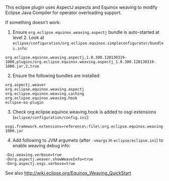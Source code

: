 This eclipse plugin uses AspectJ aspects and Equinox weaving to modify Eclipse Java Compiler for operator overloading support.

If something doesn't work:

1. Ensure `org.eclipse.equinox.weaving.aspectj` bundle is auto-started at level 2. Look at `eclipse/configuration/org.eclipse.equinox.simpleconfigurator/bundles.info`:

```
org.eclipse.equinox.weaving.aspectj,1.0.300.I20130319-1000,plugins/org.eclipse.equinox.weaving.aspectj_1.0.300.I20130319-1000.jar,2,true
```

2. Ensure the following bundles are installed:

```
org.aspectj.weaver
org.eclipse.equinox.weaving.aspectj
org.eclipse.equinox.weaving.caching
org.eclipse.equinox.weaving.hook
eclipse-oo-plugin
```

3. Check org.eclipse.equinox.weaving.hook is added to osgi extensions (`eclipse/configuration/config.ini`):

```
osgi.framework.extensions=reference\:file\:org.eclipse.equinox.weaving.hook_1.0.200.I20130319-1000.jar
```

4. Add following to JVM argumets (after `-vmargs` in `eclipse/eclipse.ini`) to enable weaving debug info:

```
-Daj.weaving.verbose=true
-Dorg.aspectj.weaver.showWeaveInfo=true
-Dorg.aspectj.osgi.verbose=true
```

See also http://wiki.eclipse.org/Equinox_Weaving_QuickStart
